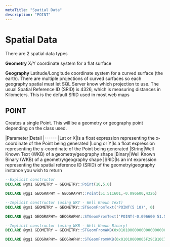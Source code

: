 ```yaml
---
metaTitle: "Spatial Data"
description: "POINT"
---
```


# Spatial Data


There are 2 spatial data types

**Geometry**
X/Y coordinate system for a flat surface

**Geography**
Latitude/Longitude coordinate system for a curved surface (the earth). There are multiple projections of curved surfaces so each geography spatial must let SQL Server know which projection to use. The usual Spatial Reference ID (SRID) is 4326, which is measuring distances in Kilometers. This is the default SRID used in most web maps



## POINT


Creates a single Point. This will be a geometry or geography point depending on the class used.

|Parameter|Detail
|------
|Lat or X|Is a float expression representing the x-coordinate of the Point being generated
|Long or Y|Is a float expression representing the y-coordinate of the Point being generated
|String|Well Known Text (WKB) of a geometry/geography shape
|Binary|Well Known Binary (WKB) of a geometry/geography shape
|SRID|Is an int expression representing the spatial reference ID (SRID) of the geometry/geography instance you wish to return

```sql
--Explicit constructor 
DECLARE @gm1 GEOMETRY = GEOMETRY::Point(10,5,0)

DECLARE @gg1 GEOGRAPHY = GEOGRAPHY::Point(51.511601,-0.096600,4326)

--Implicit constructor (using WKT - Well Known Text)
DECLARE @gm1 GEOMETRY = GEOMETRY::STGeomFromText('POINT(5 10)', 0)

DECLARE @gg1 GEOGRAPHY= GEOGRAPHY::STGeomFromText('POINT(-0.096600 51.511601)', 4326)

--Implicit constructor (using WKB - Well Known Binary)
DECLARE @gm1 GEOMETRY = GEOMETRY::STGeomFromWKB(0x010100000000000000000014400000000000002440, 0)

DECLARE @gg1 GEOGRAPHY= GEOGRAPHY::STGeomFromWKB(0x01010000005F29CB10C7BAB8BFEACC3D247CC14940, 4326)

```

